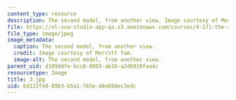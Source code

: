 ```yaml
---
content_type: resource
description: The second model, from another view. Image courtesy of Merritt Tam.
file: https://ol-ocw-studio-app-qa.s3.amazonaws.com/courses/4-171-the-space-between-workshop-fall-2004/6d122fe089b3b5a1765ed4e688ec3edc_3.jpg
file_type: image/jpeg
image_metadata:
  caption: The second model, from another view.
  credit: Image courtesy of Merritt Tam.
  image-alt: The second model, from another view.
parent_uid: d109ddfe-bcc8-8983-ab16-a2d6916faa4c
resourcetype: Image
title: 3.jpg
uid: 6d122fe0-89b3-b5a1-765e-d4e688ec3edc
---
```

